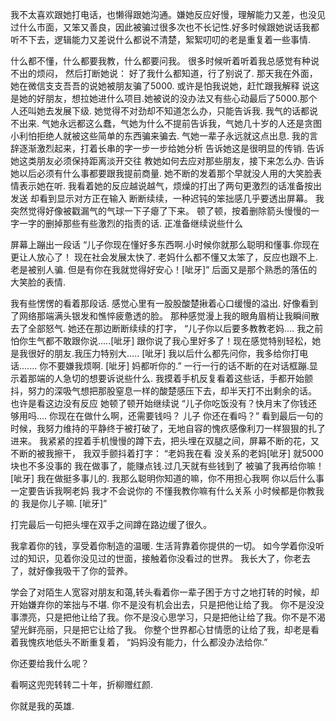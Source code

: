 
我不太喜欢跟她打电话，也懒得跟她沟通。嫌她反应好慢，理解能力又差，也没见过什么市面，又笨又善良，因此被骗过很多次也不长记性.好多时候跟她说话我都听不下去，逻辑能力又差说什么都说不清楚，絮絮叨叨的老是重复着一些事情.

什么都不懂，什么都要我教，什么都要问我。
很多时候听着听着我总感觉有种说不出的烦闷，
然后打断她说：
好了我什么都知道，行了别说了.
那天我在外面，她在微信支支吾吾的说她被朋友骗了5000.
或许是怕我说她，赶忙跟我解释
说这是她的好朋友，想拉她进什么项目.她被说的没办法又有些心动最后了5000.那个人还叫她去发展下级.
她觉得不对劲却不知道怎么办，只能告诉我.
我气的话都说不出来.
气她永远都这么蠢，气她为什么不提前告诉我，气她几十岁的人还是贪图小利怕拒绝人就被这些简单的东西骗来骗去.
气她一辈子永远就这点出息.
我的言辞逐渐激烈起来，打着长串的字一步一步给她分析
告诉她这是很明显的传销.
告诉她这类朋友必须保持距离淡开交往
教她如何去应对那些朋友，接下来怎么办.
告诉她以后必须有什么事都要跟我提前商量.
她不断的发着那个早就没人用的大笑脸表情表示她在听.
我看着她的反应越说越气，烦燥的打出了两句更激烈的话准备按出发送
却看到显示对方正在输入
断断续续，一种迟钝的笨拙感几乎要透出屏幕。
我突然觉得好像被戳漏气的气球一下子瘪了下来。
顿了顿，按着删除箭头慢慢的一字一字的删掉那些有些激烈的指责的话.
正准备继续说些什么

屏幕上蹦出一段话
“儿子你现在懂好多东西啊.小时候你就那么聪明和懂事.你现在更让人放心了！
现在社会发展太快了.
老妈什么都不懂又太笨了，反应也跟不上.老是被别人骗.
但是有你在我就觉得好安心！[呲牙]”
后面又是那个熟悉的落伍的大笑脸的表情.

我有些愣愣的看着那段话.
感觉心里有一股股酸楚揪着心口缓慢的溢出.
好像看到了网络那端满头银发和憔悴疲惫透的脸。
那种感觉漫上我的眼角眉梢让我瞬间散去了全部怒气.
她还在那边断断续续的打字，
“儿子你以后要多教教老妈....
我之前怕你生气都不敢跟你说.....[呲牙]
跟你说了我心里好多了！现在感觉特别轻松，她是我很好的朋友.我压力特别大.....
[呲牙]
我以后什么都先问你，我多给你打电话.......
你不要嫌我烦啊.
[呲牙]
妈都听你的.”
一行一行的话不断的在对话框蹦.显示着那端的人急切的想要诉说些什么.
我摸着手机反复看着这些话，手都开始颤抖，努力的深吸气想把那股窒息一样的酸楚感压下去，却半天打不出剩余的话。
也许是看这边没有反应
她顿了顿开始继续说
“儿子你吃饭没有？快月末了你钱还够用吗....
你现在在做什么啊，还需要钱吗？
儿子 你还在看吗？”
看到最后一句的时候，我努力维持的平静终于被打破了，无地自容的愧疚感像利刀一样狠狠的扎了进来。
我紧紧的捏着手机慢慢的蹲下去，把头埋在双腿之间，屏幕不断的花，又不断的被我擦干，
我双手颤抖着打字：
“老妈我在看
没关系的老妈[呲牙]
就5000块也不多没事的
我在做事了，能赚点钱.过几天就有些钱到了
被骗了我再给你嘛！
[呲牙]
我在做挺多事儿的.
我那么聪明你知道的嘛，你不用担心我啊
你以后什么事一定要告诉我啊老妈
我才不会说你的
不懂我教你嘛有什么关系
小时候都是你教我的
我是你儿子嘛.
[呲牙]”

打完最后一句把头埋在双手之间蹲在路边缓了很久。

我拿着你的钱，享受着你制造的温暖.
生活背靠着你提供的一切。
如今学着你没听过的知识，见着你没见过的世面，接触着你没看过的世界。
我长大了，你老去了，就好像我吸干了你的营养。

学会了对陌生人宽容对朋友和蔼,转头看着你一辈子困于方寸之地打转的时候，却开始嫌弃你的笨拙与不堪.
你不是没有机会出去，只是把他让给了我。
你不是没没事漂亮，只是把他让给了我。你不是没心思学习，只是把他让给了我。你不是不渴望光鲜亮丽，只是把它让给了我。
你整个世界都心甘情愿的让给了我，却老是看着我愧疚地低头不断重复着，
“妈妈没有能力，什么都没办法给你.”

你还要给我什么呢？

看啊这兜兜转转二十年，折柳赠红颜.

你就是我的英雄.​